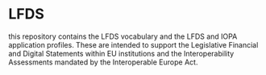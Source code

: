 # LFDS
this  repository contains the LFDS vocabulary and the LFDS and IOPA application profiles. These are intended to support the Legislative Financial and Digital  Statements within EU institutions and the Interoperability Assessments mandated by the Interoperable Europe Act.
